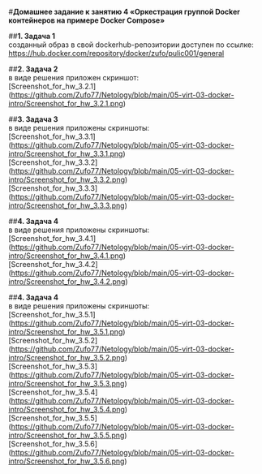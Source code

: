 #**Домашнее задание к занятию 4 «Оркестрация группой Docker контейнеров на примере Docker Compose»**

##**1. Задача 1**  
созданный образ в свой dockerhub-репозитории доступен по ссылке:  https://hub.docker.com/repository/docker/zufo/pulic001/general

##**2. Задача 2**  
в виде решения приложен скриншот:  
[Screenshot_for_hw_3.2.1] (https://github.com/Zufo77/Netology/blob/main/05-virt-03-docker-intro/Screenshot_for_hw_3.2.1.png)

##**3. Задача 3**  
в виде решения приложены скриншоты:  
[Screenshot_for_hw_3.3.1] (https://github.com/Zufo77/Netology/blob/main/05-virt-03-docker-intro/Screenshot_for_hw_3.3.1.png)  
[Screenshot_for_hw_3.3.2] (https://github.com/Zufo77/Netology/blob/main/05-virt-03-docker-intro/Screenshot_for_hw_3.3.2.png)  
[Screenshot_for_hw_3.3.3] (https://github.com/Zufo77/Netology/blob/main/05-virt-03-docker-intro/Screenshot_for_hw_3.3.3.png)  

##**4. Задача 4**  
в виде решения приложены скриншоты:  
[Screenshot_for_hw_3.4.1] (https://github.com/Zufo77/Netology/blob/main/05-virt-03-docker-intro/Screenshot_for_hw_3.4.1.png)  
[Screenshot_for_hw_3.4.2] (https://github.com/Zufo77/Netology/blob/main/05-virt-03-docker-intro/Screenshot_for_hw_3.4.2.png)  

##**4. Задача 4**   
в виде решения приложены скриншоты:  
[Screenshot_for_hw_3.5.1] (https://github.com/Zufo77/Netology/blob/main/05-virt-03-docker-intro/Screenshot_for_hw_3.5.1.png)  
[Screenshot_for_hw_3.5.2] (https://github.com/Zufo77/Netology/blob/main/05-virt-03-docker-intro/Screenshot_for_hw_3.5.2.png)  
[Screenshot_for_hw_3.5.3] (https://github.com/Zufo77/Netology/blob/main/05-virt-03-docker-intro/Screenshot_for_hw_3.5.3.png)  
[Screenshot_for_hw_3.5.4] (https://github.com/Zufo77/Netology/blob/main/05-virt-03-docker-intro/Screenshot_for_hw_3.5.4.png)  
[Screenshot_for_hw_3.5.5] (https://github.com/Zufo77/Netology/blob/main/05-virt-03-docker-intro/Screenshot_for_hw_3.5.5.png)  
[Screenshot_for_hw_3.5.6] (https://github.com/Zufo77/Netology/blob/main/05-virt-03-docker-intro/Screenshot_for_hw_3.5.6.png)


